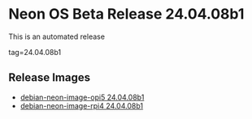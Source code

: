 # Neon OS Beta Release 24.04.08b1
This is an automated release

tag=24.04.08b1

## Release Images
- [debian-neon-image-opi5 24.04.08b1](https://2222.us/app/files/neon_images/core/opi5/dev/debian-neon-image-opi5_2024-04-08_21_37.img.xz)
- [debian-neon-image-rpi4 24.04.08b1](https://2222.us/app/files/neon_images/core/rpi4/dev/debian-neon-image-rpi4_2024-04-08_21_37.img.xz)
